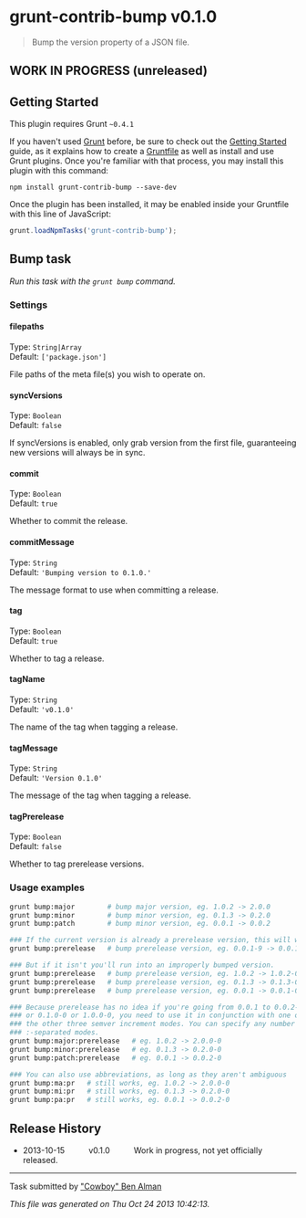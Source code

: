 # grunt-contrib-bump v0.1.0

> Bump the version property of a JSON file.


## WORK IN PROGRESS (unreleased)

## Getting Started
This plugin requires Grunt `~0.4.1`

If you haven't used [Grunt](http://gruntjs.com/) before, be sure to check out the [Getting Started](http://gruntjs.com/getting-started) guide, as it explains how to create a [Gruntfile](http://gruntjs.com/sample-gruntfile) as well as install and use Grunt plugins. Once you're familiar with that process, you may install this plugin with this command:

```shell
npm install grunt-contrib-bump --save-dev
```

Once the plugin has been installed, it may be enabled inside your Gruntfile with this line of JavaScript:

```js
grunt.loadNpmTasks('grunt-contrib-bump');
```




## Bump task
_Run this task with the `grunt bump` command._


### Settings

#### filepaths
Type: `String|Array`  
Default: `['package.json']`

File paths of the meta file(s) you wish to operate on.

#### syncVersions
Type: `Boolean`  
Default: `false`

If syncVersions is enabled, only grab version from the first file, guaranteeing new versions will always be in sync.

#### commit
Type: `Boolean`  
Default: `true`

Whether to commit the release.

#### commitMessage
Type: `String`  
Default: `'Bumping version to 0.1.0.'`

The message format to use when committing a release.

#### tag
Type: `Boolean`  
Default: `true`

Whether to tag a release.

#### tagName
Type: `String`  
Default: `'v0.1.0'`

The name of the tag when tagging a release.

#### tagMessage
Type: `String`  
Default: `'Version 0.1.0'`

The message of the tag when tagging a release.

#### tagPrerelease
Type: `Boolean`  
Default: `false`

Whether to tag prerelease versions.

### Usage examples

```bash
grunt bump:major        # bump major version, eg. 1.0.2 -> 2.0.0
grunt bump:minor        # bump minor version, eg. 0.1.3 -> 0.2.0
grunt bump:patch        # bump minor version, eg. 0.0.1 -> 0.0.2

### If the current version is already a prerelease version, this will work.
grunt bump:prerelease   # bump prerelease version, eg. 0.0.1-9 -> 0.0.1-10

### But if it isn't you'll run into an improperly bumped version.
grunt bump:prerelease   # bump prerelease version, eg. 1.0.2 -> 1.0.2-0
grunt bump:prerelease   # bump prerelease version, eg. 0.1.3 -> 0.1.3-0
grunt bump:prerelease   # bump prerelease version, eg. 0.0.1 -> 0.0.1-0

### Because prerelease has no idea if you're going from 0.0.1 to 0.0.2-0
### or 0.1.0-0 or 1.0.0-0, you need to use it in conjunction with one of
### the other three semver increment modes. You can specify any number of
### :-separated modes.
grunt bump:major:prerelease   # eg. 1.0.2 -> 2.0.0-0
grunt bump:minor:prerelease   # eg. 0.1.3 -> 0.2.0-0
grunt bump:patch:prerelease   # eg. 0.0.1 -> 0.0.2-0

### You can also use abbreviations, as long as they aren't ambiguous
grunt bump:ma:pr   # still works, eg. 1.0.2 -> 2.0.0-0
grunt bump:mi:pr   # still works, eg. 0.1.3 -> 0.2.0-0
grunt bump:pa:pr   # still works, eg. 0.0.1 -> 0.0.2-0
```


## Release History

 * 2013-10-15   v0.1.0   Work in progress, not yet officially released.

---

Task submitted by ["Cowboy" Ben Alman](http://benalman.com/)

*This file was generated on Thu Oct 24 2013 10:42:13.*

